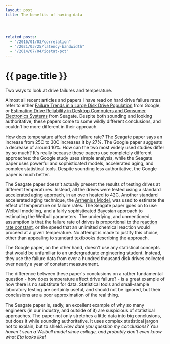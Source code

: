 ```yaml
---
layout: post
title: The benefits of having data




related_posts:
  - "/2016/01/03/correlation"
  - "/2021/03/25/latency-bandwidth"
  - "/2014/07/04/iostat-pct"
---
```

{{ page.title }}
================

<p class="meta">Two ways to look at drive failures and temperature.</p>

Almost all recent articles and papers I have read on hard drive failure rates refer to either [Failure Trends in a Large Disk Drive Population](http://www.usenix.org/events/fast07/tech/full_papers/pinheiro/pinheiro_html/) from Google, or [Estimating Drive Reliability in Desktop Computers and Consumer Electronics Systems](http://www.seagate.com/docs/pdf/whitepaper/drive_reliability.pdf) from Seagate. Despite both sounding and looking authoritative, these papers come to some wildly different conclusions, and couldn't be more different in their approach.

How does temperature affect drive failure rate? The Seagate paper says an increase from 25C to 30C increases it by 27%. The Google paper suggests a decrease of around 10%. How can the two most widely used studies differ by so much? It's really because these papers use completely different approaches: the Google study uses simple analysis, while the Seagate paper uses powerful and sophisticated models, accelerated aging, and complex statistical tools. Despite sounding less authoritative, the Google paper is much better.

The Seagate paper doesn't actually present the results of testing drives at different temperatures. Instead, all the drives were tested using a standard [accelerated aging](http://en.wikipedia.org/wiki/Accelerated_aging) approach, in an oven heated to 42C. Another standard accelerated aging technique, the [Arrhenius Model](http://en.wikipedia.org/wiki/Arrhenius_equation), was used to estimate the effect of temperature on failure rates. The Seagate paper goes on to use Weibull modeling, and a fairly sophisticated Bayesian approach to estimating the Weibull parameters. The underlying, and unmentioned, assumption is that the failure rate of drives is proportional to the [reaction rate constant](http://en.wikipedia.org/wiki/Reaction_rate_constant), or the speed that an unlimited chemical reaction would proceed at a given temperature. No attempt is made to justify this choice, other than appealing to standard textbooks describing the approach.

The Google paper, on the other hand, doesn't use any statistical concepts that would be unfamiliar to an undergraduate engineering student. Instead, they use the failure data from over a hundred thousand disk drives collected over nearly a year of constant measurement.

The difference between these paper's conclusions on a rather fundamental question - how does temperature affect drive failure? - is a great example of how there is no substitute for data. Statistical tools and small-sample laboratory testing are certainly useful, and should not be ignored, but their conclusions are a poor approximation of the real thing.

The Seagate paper is, sadly, an excellent example of why so many engineers (in our industry, and outside of it) are suspicious of statistical approaches. The paper not only stretches a little data into big conclusions, but does it while sounding authoritative. It uses complex statistical jargon not to explain, but to shield. *How dare you question my conclusions? You haven't seen a Weibull model since college, and probably don't even know what Eta looks like!*